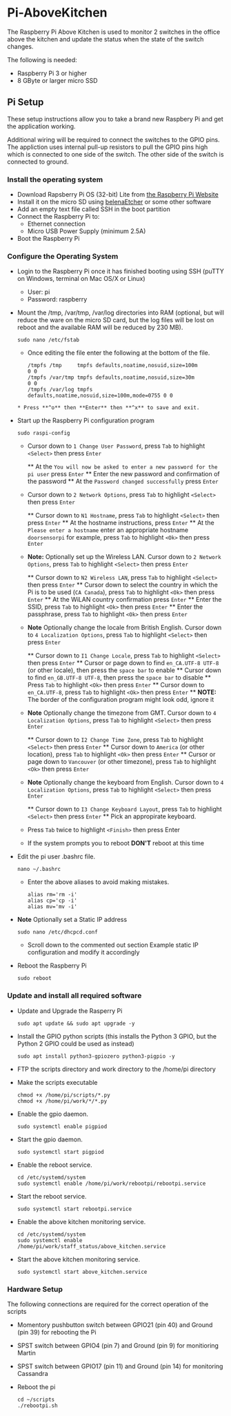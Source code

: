 # Pi-AboveKitchen

The Raspberry Pi Above Kitchen is used to monitor 2 switches in the office above the kitchen and update the status when the state of the switch changes.

The following is needed:
* Raspberry Pi 3 or higher
* 8 GByte or larger micro SSD

## Pi Setup

These setup instructions allow you to take a brand new Raspbery Pi and get the application working.

Additional wiring will be required to connect the switches to the GPIO pins.
The appliction uses internal pull-up resistors to pull the GPIO pins high
which is connected to one side of the switch. The other side of the switch is connected to ground.

### Install the operating system

* Download Rapsberry Pi OS (32-bit) Lite from [the Raspberry Pi Website](https://www.raspberrypi.org/downloads/raspberry-pi-os/)
* Install it on the micro SD using [belenaEtcher](https://www.balena.io/etcher/) or some other software
* Add an empty text file called SSH in the boot partition
* Connect the Raspberry Pi to:
  * Ethernet connection
  * Micro USB Power Supply (minimum 2.5A)
* Boot the Raspberry Pi
  
### Configure the Operating System

* Login to the Raspberry Pi once it has finished booting using SSH (puTTY on Windows, terminal on Mac OS/X or Linux)
  * User: pi
  * Password: raspberry

* Mount the /tmp, /var/tmp, /var/log directories into RAM (optional, but will reduce the ware on the micro SD card, but the log files will be lost on reboot and the available RAM will be reduced by 230 MB).
  ```shell
  sudo nano /etc/fstab
  ```
  * Once editing the file enter the following at the bottom of the file.
    ```shell
    /tmpfs /tmp     tmpfs defaults,noatime,nosuid,size=100m           0 0
    /tmpfs /var/tmp tmpfs defaults,noatime,nosuid,size=30m            0 0
    /tmpfs /var/log tmpfs defaults,noatime,nosuid,size=100m,mode=0755 0 0
   ```
  * Press **^o** then **Enter** then **^x** to save and exit.

* Start up the Raspberry Pi configuration program
  ```script
  sudo raspi-config
  ```
  * Cursor down to `1 Change User Password`, press `Tab` to highlight `<Select>` then press `Enter`
  
    ** At the `You will now be asked to enter a new password for the pi user` press `Enter`
    ** Enter the new password and confirmation of the password
    ** At the `Password changed successfully` press `Enter`
    
  * Cursor down to `2 Network Options`, press `Tab` to highlight `<Select>` then press `Enter`
  
    ** Cursor down to `N1 Hostname`, press `Tab` to highlight `<Select>` then press `Enter`
    ** At the hostname instructions, press `Enter`
    ** At the `Please enter a hostname` enter an appropriate hostname `doorsensorpi` for example, press `Tab` to highlight `<Ok>` then press `Enter`
  
  * **Note:** Optionally set up the Wireless LAN. Cursor down to `2 Network Options`, press `Tab` to highlight `<Select>` then press `Enter`
  
    ** Cursor down to `N2 Wireless LAN`, press `Tab` to highlight `<Select>` then press `Enter`
    ** Cursor down to select the country in which the Pi is to be used (`CA Canada`), press `Tab` to highlight `<Ok>` then press `Enter`
    ** At the WiLAN country confirmation press `Enter`
    ** Enter the SSID, press `Tab` to highlight `<Ok>` then press `Enter`
    ** Enter the passphrase, press `Tab` to highlight `<Ok>` then press `Enter`  
   
  * **Note** Optionally change the locale from British English. Cursor down to `4 Localization Options`, press `Tab` to highlight `<Select>` then press `Enter`
  
    ** Cursor down to `I1 Change Locale`, press `Tab` to highlight `<Select>` then press `Enter`
    ** Cursor or page down to find `en_CA.UTF-8 UTF-8` (or other locale), then press the `space bar` to enable
    ** Cursor down to find `en_GB.UTF-8 UTF-8`, then press the `space bar` to disable
    ** Press `Tab` to highlight `<Ok>` then press `Enter`
    ** Cursor down to `en_CA.UTF-8`, press `Tab` to highlight `<Ok>` then press `Enter`
    ** **NOTE:** The border of the configuration program might look odd, ignore it
    
  * **Note** Optionally change the timezone from GMT. Cursor down to `4 Localization Options`, press `Tab` to highlight `<Select>` then press `Enter`
  
    ** Cursor down to `I2 Change Time Zone`, press `Tab` to highlight `<Select>` then press `Enter`
    ** Cursor down to `America` (or other location), press `Tab` to highlight `<Ok>` then press `Enter`
    ** Cursor or page down to `Vancouver` (or other timezone), press `Tab` to highlight `<Ok>` then press `Enter`
 
  * **Note** Optionally change the keyboard from English. Cursor down to `4 Localization Options`, press `Tab` to highlight `<Select>` then press `Enter`
  
    ** Cursor down to `I3 Change Keyboard Layout`, press `Tab` to highlight `<Select>` then press `Enter`
    ** Pick an appropirate keyboard.
    
  * Press `Tab` twice to highlight `<Finish>` then press Enter
  * If the system prompts you to reboot **DON'T** reboot at this time

* Edit the pi user .bashrc file.
  ```shell
  nano ~/.bashrc
  ```
  * Enter the above aliases to avoid making mistakes.
    ```shell
    alias rm='rm -i'
    alias cp='cp -i'
    alias mv='mv -i'
    ```

* **Note** Optionally set a Static IP address
  ```script
  sudo nano /etc/dhcpcd.conf
  ```
  * Scroll down to the commented out section Example static IP configuration and modify it accordingly
    
* Reboot the Raspberry Pi
  ```script
  sudo reboot
  ```
    
### Update and install all required software

* Update and Upgrade the Rasperry Pi
  ```script
  sudo apt update && sudo apt upgrade -y
  ```
  
* Install the GPIO python scripts (this installs the Python 3 GPIO, but the Python 2 GPIO could be used as instead)
  ```script
  sudo apt install python3-gpiozero python3-pigpio -y
  ```
  
* FTP the scripts directory and work directory to the /home/pi directory

* Make the scripts executable
  ```script
  chmod +x /home/pi/scripts/*.py
  chmod +x /home/pi/work/*/*.py
  ```

* Enable the gpio daemon.
  ```shell
  sudo systemctl enable pigpiod
  ```
* Start the gpio daemon.
  ```shell
  sudo systemctl start pigpiod
  ```

* Enable the reboot service.
  ```shell
  cd /etc/systemd/system
  sudo systemctl enable /home/pi/work/rebootpi/rebootpi.service
  ```
* Start the reboot service.
  ```shell
  sudo systemctl start rebootpi.service
  ```

* Enable the above kitchen monitoring service.
  ```shell
  cd /etc/systemd/system
  sudo systemctl enable /home/pi/work/staff_status/above_kitchen.service
  ```
* Start the above kitchen monitoring service.
  ```shell
  sudo systemctl start above_kitchen.service
  ```

### Hardware Setup

The following connections are required for the correct operation of the scripts

* Momentory pushbutton switch between GPIO21 (pin 40) and Ground (pin 39) for rebooting the Pi
* SPST switch between GPIO4 (pin 7) and Ground (pin 9) for monitioring Martin
* SPST switch between GPIO17 (pin 11) and Ground (pin 14) for monitoring Cassandra

* Reboot the pi
  ```shell
  cd ~/scripts
  ./rebootpi.sh
  ```
